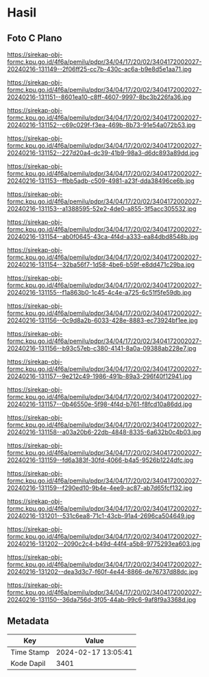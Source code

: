 # Hasil

## Foto C Plano

https://sirekap-obj-formc.kpu.go.id/4f6a/pemilu/pdpr/34/04/17/20/02/3404172002027-20240216-131149--2f06ff25-cc7b-430c-ac6a-b9e8d5e1aa71.jpg

https://sirekap-obj-formc.kpu.go.id/4f6a/pemilu/pdpr/34/04/17/20/02/3404172002027-20240216-131151--8601ea10-c8ff-4607-9997-8bc3b226fa36.jpg

https://sirekap-obj-formc.kpu.go.id/4f6a/pemilu/pdpr/34/04/17/20/02/3404172002027-20240216-131152--c69c029f-f3ea-469b-8b73-91e54a072b53.jpg

https://sirekap-obj-formc.kpu.go.id/4f6a/pemilu/pdpr/34/04/17/20/02/3404172002027-20240216-131152--227d20a4-dc39-41b9-98a3-d6dc893a89dd.jpg

https://sirekap-obj-formc.kpu.go.id/4f6a/pemilu/pdpr/34/04/17/20/02/3404172002027-20240216-131153--ffbb5adb-c509-4981-a23f-dda38496ce6b.jpg

https://sirekap-obj-formc.kpu.go.id/4f6a/pemilu/pdpr/34/04/17/20/02/3404172002027-20240216-131153--a1388595-52e2-4de0-a855-3f5acc305532.jpg

https://sirekap-obj-formc.kpu.go.id/4f6a/pemilu/pdpr/34/04/17/20/02/3404172002027-20240216-131154--ab0f0645-43ca-4f4d-a333-ea84dbd8548b.jpg

https://sirekap-obj-formc.kpu.go.id/4f6a/pemilu/pdpr/34/04/17/20/02/3404172002027-20240216-131154--32ba56f7-1d58-4be6-b59f-e8dd471c29ba.jpg

https://sirekap-obj-formc.kpu.go.id/4f6a/pemilu/pdpr/34/04/17/20/02/3404172002027-20240216-131155--f1a863b0-1c45-4c4e-a725-6c51f5fe59db.jpg

https://sirekap-obj-formc.kpu.go.id/4f6a/pemilu/pdpr/34/04/17/20/02/3404172002027-20240216-131156--0c9d8a2b-6033-428e-8883-ec73924bf1ee.jpg

https://sirekap-obj-formc.kpu.go.id/4f6a/pemilu/pdpr/34/04/17/20/02/3404172002027-20240216-131156--b93c57eb-c380-4141-8a0a-09388ab228e7.jpg

https://sirekap-obj-formc.kpu.go.id/4f6a/pemilu/pdpr/34/04/17/20/02/3404172002027-20240216-131157--9e212c49-1986-491b-89a3-296f40f12941.jpg

https://sirekap-obj-formc.kpu.go.id/4f6a/pemilu/pdpr/34/04/17/20/02/3404172002027-20240216-131157--0b46550e-5f98-4f4d-b761-f8fcd10a86dd.jpg

https://sirekap-obj-formc.kpu.go.id/4f6a/pemilu/pdpr/34/04/17/20/02/3404172002027-20240216-131158--a03a20b6-22db-4848-8335-6a632b0c4b03.jpg

https://sirekap-obj-formc.kpu.go.id/4f6a/pemilu/pdpr/34/04/17/20/02/3404172002027-20240216-131159--fd6a383f-30fd-4066-b4a5-9526b1224dfc.jpg

https://sirekap-obj-formc.kpu.go.id/4f6a/pemilu/pdpr/34/04/17/20/02/3404172002027-20240216-131159--f290ed10-9b4e-4ee9-ac87-ab7d65fcf132.jpg

https://sirekap-obj-formc.kpu.go.id/4f6a/pemilu/pdpr/34/04/17/20/02/3404172002027-20240216-131201--531c6ea8-71c1-43cb-91a4-2696ca504649.jpg

https://sirekap-obj-formc.kpu.go.id/4f6a/pemilu/pdpr/34/04/17/20/02/3404172002027-20240216-131202--2090c2c4-b49d-44f4-a5b8-9775293ea603.jpg

https://sirekap-obj-formc.kpu.go.id/4f6a/pemilu/pdpr/34/04/17/20/02/3404172002027-20240216-131202--dea3d3c7-f60f-4e44-8866-de76737d88dc.jpg

https://sirekap-obj-formc.kpu.go.id/4f6a/pemilu/pdpr/34/04/17/20/02/3404172002027-20240216-131150--36da756d-3f05-44ab-99c6-9af8f9a3368d.jpg


## Metadata

| Key        | Value               |
| ---------- | ------------------- |
| Time Stamp | 2024-02-17 13:05:41 |
| Kode Dapil | 3401                |



